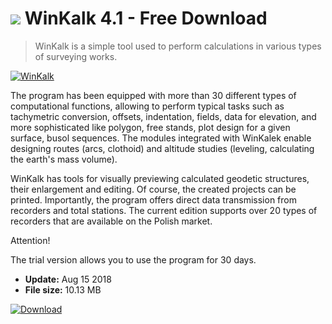 # ![](https://cdn.softexe.net/static/icon/win.gif) WinKalk 4.1 - Free Download

> WinKalk is a simple tool used to perform calculations in various types of surveying works.

[![WinKalk](https://gallery.dpcdn.pl/imgc/Tools/75935/g_-_420x350_1.5_-_x20170525143010_0.jpg)](https://softexe.net/win/business/other/winkalk:ahaf.html)

The program has been equipped with more than 30 different types of computational functions, allowing to perform typical tasks such as tachymetric conversion, offsets, indentation, fields, data for elevation, and more sophisticated like polygon, free stands, plot design for a given surface, busol sequences. The modules integrated with WinKalek enable designing routes (arcs, clothoid) and altitude studies (leveling, calculating the earth's mass volume).
 
 WinKalk has tools for visually previewing calculated geodetic structures, their enlargement and editing. Of course, the created projects can be printed. Importantly, the program offers direct data transmission from recorders and total stations. The current edition supports over 20 types of recorders that are available on the Polish market.
 
 Attention!
 
 The trial version allows you to use the program for 30 days.


- **Update:** Aug 15 2018
- **File size:** 10.13 MB

[![Download](https://cdn.softexe.net/static/img/download.png)](https://softexe.net/win/business/other/winkalk:ahaf.html)

